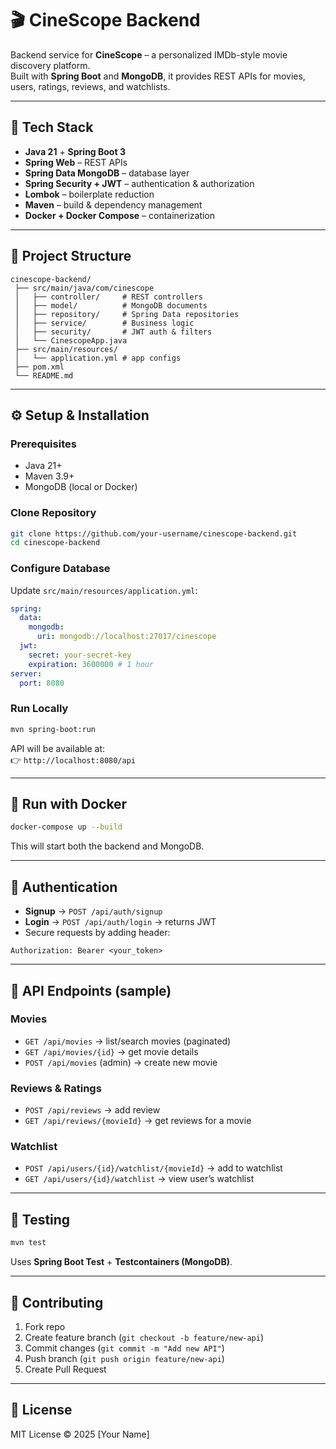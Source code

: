 # 🎬 CineScope Backend

Backend service for **CineScope** – a personalized IMDb-style movie discovery platform.  
Built with **Spring Boot** and **MongoDB**, it provides REST APIs for movies, users, ratings, reviews, and watchlists.  

---

## 🚀 Tech Stack
- **Java 21** + **Spring Boot 3**
- **Spring Web** – REST APIs  
- **Spring Data MongoDB** – database layer  
- **Spring Security + JWT** – authentication & authorization  
- **Lombok** – boilerplate reduction  
- **Maven** – build & dependency management  
- **Docker + Docker Compose** – containerization  

---

## 📂 Project Structure
```
cinescope-backend/
 ├── src/main/java/com/cinescope
 │   ├── controller/     # REST controllers
 │   ├── model/          # MongoDB documents
 │   ├── repository/     # Spring Data repositories
 │   ├── service/        # Business logic
 │   ├── security/       # JWT auth & filters
 │   └── CinescopeApp.java
 ├── src/main/resources/
 │   └── application.yml # app configs
 ├── pom.xml
 └── README.md
```

---

## ⚙️ Setup & Installation

### Prerequisites
- Java 21+  
- Maven 3.9+  
- MongoDB (local or Docker)  

### Clone Repository
```bash
git clone https://github.com/your-username/cinescope-backend.git
cd cinescope-backend
```

### Configure Database
Update `src/main/resources/application.yml`:
```yaml
spring:
  data:
    mongodb:
      uri: mongodb://localhost:27017/cinescope
  jwt:
    secret: your-secret-key
    expiration: 3600000 # 1 hour
server:
  port: 8080
```

### Run Locally
```bash
mvn spring-boot:run
```

API will be available at:  
👉 `http://localhost:8080/api`

---

## 🐳 Run with Docker
```bash
docker-compose up --build
```
This will start both the backend and MongoDB.  

---

## 🔑 Authentication
- **Signup** → `POST /api/auth/signup`  
- **Login** → `POST /api/auth/login` → returns JWT  
- Secure requests by adding header:  
```
Authorization: Bearer <your_token>
```

---

## 📡 API Endpoints (sample)

### Movies
- `GET /api/movies` → list/search movies (paginated)  
- `GET /api/movies/{id}` → get movie details  
- `POST /api/movies` (admin) → create new movie  

### Reviews & Ratings
- `POST /api/reviews` → add review  
- `GET /api/reviews/{movieId}` → get reviews for a movie  

### Watchlist
- `POST /api/users/{id}/watchlist/{movieId}` → add to watchlist  
- `GET /api/users/{id}/watchlist` → view user’s watchlist  

---

## 🧪 Testing
```bash
mvn test
```
Uses **Spring Boot Test** + **Testcontainers (MongoDB)**.  

---

## 🤝 Contributing
1. Fork repo  
2. Create feature branch (`git checkout -b feature/new-api`)  
3. Commit changes (`git commit -m "Add new API"`)  
4. Push branch (`git push origin feature/new-api`)  
5. Create Pull Request  

---

## 📜 License
MIT License © 2025 [Your Name]  
